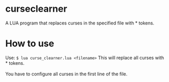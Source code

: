 # curseclearner
A LUA program that replaces curses in the specified file with * tokens.

# How to use
Use: `$ lua curse_clearner.lua <filename>`
This will replace all curses with * tokens. <br>
<br>
You have to configure all curses in the first line of the file.
